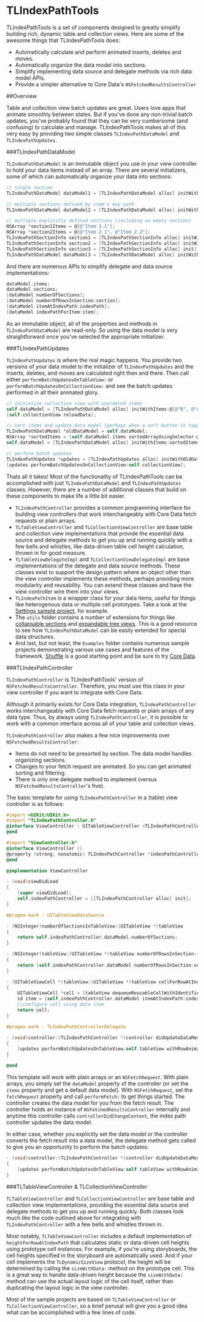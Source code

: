 TLIndexPathTools
================

TLIndexPathTools is a set of components designed to greatly simplify building
rich, dynamic table and collection views. Here are some of the awesome things that TLIndexPathTools does:

* Automatically calculate and perform animated inserts, deletes and moves.
* Automatically organize the data model into sections.
* Simplify implementing data source and delegate methods via rich data model APIs.
* Provide a simpler alternative to Core Data's `NSFetchedResultsController`

##Overview

Table and collection view batch updates are great. Users love apps that animate smoothly between states. But if you've done any non-trivial batch updates, you've probably found that they can be very cumbersome (and confusing) to calculate and manage. TLIndexPathTools makes all of this very easy by providing two simple classes `TLIndexPathDataModel` and `TLIndexPathUpdates`.

###TLIndexPathDataModel

`TLIndexPathDataModel` is an immutable object you use in your view controller to hold your data items instead of an array. There are several initializers, some of which can automatically organize your data into sections:

```Objective-C
// single section
TLIndexPathDataModel dataModel1 = [TLIndexPathDataModel alloc] initWithItems:items];

// multiple sections defined by item's key path
TLIndexPathDataModel dataModel2 = [TLIndexPathDataModel alloc] initWithItems:items andSectionNameKeyPath:@"someKeyPath" andIdentifierKeyPath:nil];

// multiple explicitly defined sections (including an empty section)
NSArray *section1Items = @[@"Item 1.1"];
NSArray *section2Items = @[@"Item 2.1", @"Item 2.2"];
TLIndexPathSectionInfo section1 = [TLIndexPathSectionInfo alloc] initWithItems:section1Items];
TLIndexPathSectionInfo section2 = [TLIndexPathSectionInfo alloc] initWithItems:section2Items];
TLIndexPathSectionInfo section3 = [TLIndexPathSectionInfo alloc] init];
TLIndexPathDataModel dataModel3 = [TLIndexPathDataModel alloc] initWithSectionInfos:@[section1, section2, section3] andIdentifierKeyPath:nil andCellIdentifierKeyPath:nil];

```

And there are numerous APIs to simplify delegate and data source implementations:

```Objective-C
dataModel.items;
dataModel.sections;
[dataModel numberOfSections];
[dataModel numberOfRowsInSection:section];
[dataModel itemAtIndexPath:indexPath];
[dataModel indexPathForItem:item];
```    

As an immutable object, all of the properties and methods in `TLIndexPathDataModel` are read-only. So using the data model is very straightforward once you've selected the appropriate initializer.

###TLIndexPathUpdates

`TLIndexPathUpdates` is where the real magic happens. You provide two versions of your data model to the initializer of `TLIndexPathUpdates` and the inserts, deletes, and moves are calculated right then and there. Then call either `performBatchUpdatesOnTableView:` or `performBatchUpdatesOnCollectionView:` and see the batch updates performed in all their animated glory.

```Objective-C
// initialize collection view with unordered items
self.dataModel = [TLIndexPathDataModel alloc] initWithItems:@[@"B", @"A", @"C"];
[self.collectionView reloadData];

// sort items and update data model (perhaps when a sort button it tapped)
TLIndexPathDataModel *oldDataModel = self.dataModel;
NSArray *sortedItems = [self.dataModel.items sortedArrayUsingSelector:@selector(caseInsensitiveCompare:)];
self.dataModel = [TLIndexPathDataModel alloc] initWithItems:sortedItems];

// perform batch updates
TLIndexPathUpdates *updates = [TLIndexPathUpdates alloc] initWithOldDataModel:oldDataModel updatedDataModel:self.dataModel];
[updates performBatchUpdatesOnCollectionView:self.collectionView];
```

Thats all it takes! Most of the functionality of TLIndexPathTools can be accomplished with just `TLIndexPathDataModel` and `TLIndexPathUpdates` classes. However, there are a number of additional classes that build on these components to make life a little bit easier.

* `TLIndexPathController` provides a common programming interface for building view controllers that work interchangeably with Core Data fetch requests or plain arrays.
* `TLTableViewController` and `TLCollectionViewController` are base  table and collection view implementations that provide the essential data source and delegate methods to get you up and running quickly with a few bells and whistles, like data-driven table cell height calculation, thrown in for good measure.
* `TLTableViewDelegateImpl` and `TLCollectionViewDelegateImpl` are base implementations of the delegate and data source methods. These classes exist to support the design pattern where an object other than the view controller implements these methods, perhaps providing more modularity and reusability. You can extend these classes and have the view controller wire them into your views.
* `TLIndexPathItem` is a wrapper class for your data items, useful for things like heterogenous data or multiple cell prototypes. Take a look at the [Settings sample project][1], for example.
* The `utils` folder contains a number of extensions for things like [collapsable sections][2] and [expandable tree views][3]. This is a good resource to see how `TLIndexPathDataModel` can be easily extended for special data structures.
* And last, but not least, the `Examples` folder contains numerous sample projects demonstrating various use cases and features of the framework. [Shuffle][4] is a good starting point and be sure to try [Core Data][5].

###TLIndexPathController

`TLIndexPathController` is TLIndexPathTools' version of `NSFetchedResultsController`. Therefore, you must use this class in your view controller if you want to integrate with Core Data.

Although it primarily exists for Core Data integration, `TLIndexPathController` works interchangeably with Core Data fetch requests or plain arrays of any data type. Thus, by always using `TLIndexPathController`, it is possible to work with a common interface across all of your table and collection views.

`TLIndexPathController` also makes a few nice improvements over `NSFetchedResultsController`:

* Items do not need to be presorted by section. The data model handles organizing sections.
* Changes to your fetch request are animated. So you can get animated sorting and filtering.
* There is only one delegate method to implement (versus `NSFetchedResultsController`'s five).

The basic template for using `TLIndexPathController` in a (table) view controller is as follows:

```Objective-C
#import <UIKit/UIKit.h>
#import "TLIndexPathController.h"
@interface ViewController : UITableViewController <TLIndexPathControllerDelegate>
@end

#import "ViewController.h"
@interface ViewController ()
@property (strong, nonatomic) TLIndexPathController *indexPathController;
@end

@implementation ViewController

- (void)viewDidLoad
{
    [super viewDidLoad];
    self.indexPathController = [[TLIndexPathController alloc] init];
}

#pragma mark - UITableViewDataSource

- (NSInteger)numberOfSectionsInTableView:(UITableView *)tableView
{
    return self.indexPathController.dataModel.numberOfSections;
}

- (NSInteger)tableView:(UITableView *)tableView numberOfRowsInSection:(NSInteger)section
{
    return [self.indexPathController.dataModel numberOfRowsInSection:section];
}

- (UITableViewCell *)tableView:(UITableView *)tableView cellForRowAtIndexPath:(NSIndexPath *)indexPath
{
    UITableViewCell *cell = [tableView dequeueReusableCellWithIdentifier:@"Cell"];
    id item = [self.indexPathController.dataModel itemAtIndexPath:indexPath];
    //configure cell using data item
    return cell;
}

#pragma mark - TLIndexPathControllerDelegate

- (void)controller:(TLIndexPathController *)controller didUpdateDataModel:(TLIndexPathUpdates *)updates
{
    [updates performBatchUpdatesOnTableView:self.tableView withRowAnimation:UITableViewRowAnimationFade];    
}

@end
```

This template will work with plain arrays or an `NSFetchRequest`. With plain arrays, you simply set the `dataModel` property of the controller (or set the `items` property and get a default data model). With `NSFetchRequest`, set the `fetchRequest` property and call `performFetch:` to get things started. The controller creates the data model for you from the fetch result. The controller holds an instance of `NSFetchedResultsController` internally and anytime this controller calls `controllerDidChangeContent`, the index path controller updates the data model.

In either case, whether you explicitly set the data model or the controller converts the fetch result into a data model, the delegate method gets called to give you an opportunity to perform the batch updates:

```Objective-C
- (void)controller:(TLIndexPathController *)controller didUpdateDataModel:(TLIndexPathUpdates *)updates
{
    [updates performBatchUpdatesOnTableView:self.tableView withRowAnimation:UITableViewRowAnimationFade];    
}
```

###TLTableViewController & TLCollectionViewController

`TLTableViewController` and `TLCollectionViewController` are base table and collection view implementations, providing the essential data source and delegate methods to get you up and running quickly. Both classes look much like the code outlined above for integrating with `TLIndexPathController` with a few bells and whistles thrown in.

Most notably, `TLTableViewController` includes a default implementation of `heightForRowAtIndexPath` that calculates static or data-driven cell heights using prototype cell instances. For example, if you're using storyboards, the cell heights specified in the storyboard are automatically used. And if your cell implements the `TLDynamicSizeView` protocol, the height will be determined by calling the `sizeWithData:` method on the prototype cell. This is a great way to handle data-driven height because the `sizeWithData:` method can use the actual layout logic of the cell itself, rather than duplicating the layout logic in the view controller.

Most of the sample projects are based on `TLTableViewController` or `TLCollectionViewController`, so a brief perusal will give you a good idea what can be accomplished with a few lines of code.

<!--###TLTableViewDelegateImpl and TLCollectionViewDelegateImpl

TODO

###TLIndexPathItem

TODO

###TLDynamicSizeView

TODO-->

[1]:https://github.com/wtmoose/TLIndexPathTools/blob/master/Examples/Settings/Settings/SettingsTableViewController.m
[2]:https://github.com/wtmoose/TLIndexPathTools/blob/master/Examples/Collapse/Collapse/CollapseTableViewController.m
[3]:https://github.com/wtmoose/TLIndexPathTools/blob/master/Examples/Outline/Outline/OutlineTableViewController.m
[4]:https://github.com/wtmoose/TLIndexPathTools/blob/master/Examples/Outline/Outline/OutlineTableViewController.m
[5]:https://github.com/wtmoose/TLIndexPathTools/blob/master/Examples/Core%20Data/Core%20Data/CoreDataCollectionViewController.m

